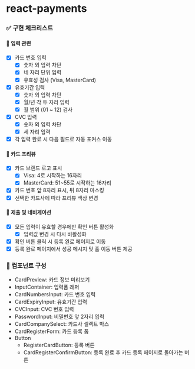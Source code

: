 # react-payments

### ✅ 구현 체크리스트

#### 📌 입력 관련

- [x] 카드 번호 입력
  - [x] 숫자 외 입력 차단
  - [x] 네 자리 단위 입력
  - [x] 유효성 검사 (Visa, MasterCard)
- [x] 유효기간 입력
  - [x] 숫자 외 입력 차단
  - [x] 월/년 각 두 자리 입력
  - [x] 월 범위 (01 ~ 12) 검사
- [x] CVC 입력
  - [x] 숫자 외 입력 차단
  - [x] 세 자리 입력
- [x] 각 입력 완료 시 다음 필드로 자동 포커스 이동

#### 📌 카드 프리뷰

- [x] 카드 브랜드 로고 표시
  - [x] Visa: 4로 시작하는 16자리
  - [x] MasterCard: 51~55로 시작하는 16자리
- [x] 카드 번호 앞 8자리 표시, 뒤 8자리 마스킹
- [x] 선택한 카드사에 따라 프리뷰 색상 변경

#### 📌 제출 및 네비게이션

- [x] 모든 입력이 유효할 경우에만 확인 버튼 활성화
  - [x] 입력값 변경 시 다시 비활성화
- [x] 확인 버튼 클릭 시 등록 완료 페이지로 이동
- [x] 등록 완료 페이지에서 성공 메시지 및 홈 이동 버튼 제공

### 🧩 컴포넌트 구성

- CardPreview: 카드 정보 미리보기
- InputContainer: 입력폼 래퍼
- CardNumbersInput: 카드 번호 입력
- CardExpiryInput: 유효기간 입력
- CVCInput: CVC 번호 입력
- PasswordInput: 비밀번호 앞 2자리 입력
- CardCompanySelect: 카드사 셀렉트 박스
- CardRegisterForm: 카드 등록 폼
- Button
  - RegisterCardButton: 등록 버튼
  - CardRegisterConfirmButton: 등록 완료 후 카드 등록 페이지로 돌아가는 버튼
